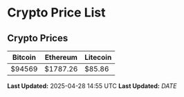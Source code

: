 # Crypto Price List

## Crypto Prices
| Bitcoin | Ethereum | Litecoin |
| ------- | -------- | -------- |
| $94569 | $1787.26 | $85.86 |
**Last Updated:** 2025-04-28 14:55 UTC
**Last Updated:** $DATE$
